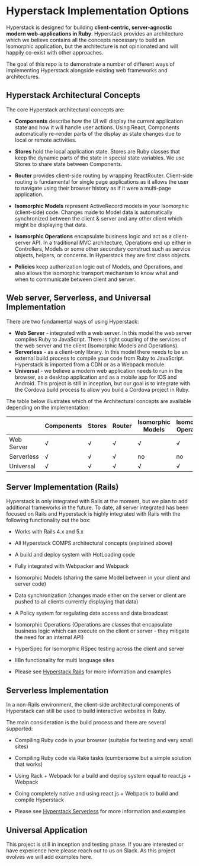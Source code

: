 # Hyperstack Implementation Options

Hyperstack is designed for building  **client-centric, server-agnostic modern web-applications in Ruby**. Hyperstack provides an architecture which we believe contains all the concepts  necessary to build an Isomorphic application, but the architecture is not opinionated and will happily co-exist with other approaches.

The goal of this repo is to demonstrate a number of different ways of implementing Hyperstack alongside existing web frameworks and architectures.  

## Hyperstack Architectural Concepts

The core Hyperstack architectural concepts are:

+ **Components** describe how the UI will display the current application state and how it will handle user actions. Using React, Components automatically re-render parts of the display as state changes due to local or remote activities.

+ **Stores** hold the local application state. Stores are Ruby classes that keep the dynamic parts of the state in special state variables. We use Stores to share state between Components.

+ **Router** provides client-side routing by wrapping ReactRouter. Client-side routing is fundamental for single page applications as it allows the user to navigate using their browser history as if it were a multi-page application.

+ **Isomorphic Models** represent ActiveRecord models in your Isomorphic (client-side) code. Changes made to Model data is automatically synchronized between the client & server and any other client which might be displaying that data.  

+ **Isomorphic Operations** encapsulate business logic and act as a client-server API. In a traditional MVC architecture, Operations end up either in Controllers, Models or some other secondary construct such as service objects, helpers, or concerns. In Hyperstack they are first class objects.

+ **Policies** keep authorization logic out of Models, and Operations, and also allows the isomorphic transport mechanism to know what and when to communicate between client and server.

## Web server, Serverless, and Universal Implementation

There are two fundamental ways of using Hyperstack:

+ **Web Server** - integrated with a web server. In this model the web server compiles Ruby to JavaScript. There is tight coupling of the services of the web server and the client (Isomorphic Models and Operations).
+ **Serverless** - as a client-only library. In this model there needs to be an external build process to compile your code from Ruby to JavaScript. Hyperstack is imported from a CDN or as a Webpack module.
+ **Universal** - we believe a modern web application needs to run in the browser, as a desktop application and as a mobile app for IOS and Android. This project is still in inception, but our goal is to integrate with the Cordova build process to allow you build a Cordova project in Ruby.

The table below illustrates which of the Architectural concepts are available depending on the implementation:

|   	      |Components|Stores|Router|Isomorphic Models|Isomorphic Operations|Policies|
|---	      |---	     |---	  |---	 |---           	  |---           	     |---     |
|Web Server |√         |√  	  |√  	 |√             	  |√             	     |√       |
|Serverless |√         |√  	  |√  	 |no            	  |no             	   |no      |
|Universal  |√         |√  	  |√  	 |√             	  |√              	   |√       |

## Server Implementation (Rails)

Hyperstack is only integrated with Rails at the moment, but we plan to add additional frameworks in the future. To date, all server integrated has been focused on Rails and Hyperstack is highly integrated with Rails with the following functionality out the box:

+ Works with Rails 4.x and 5.x
+ All Hyperstack COMPS architectural concepts (explained above)
+ A build and deploy system with HotLoading code
+ Fully integrated with Webpacker and Webpack
+ Isomorphic Models (sharing the same Model between in your client and server code)
+ Data synchronization (changes made either on the server or client are pushed to all clients currently displaying that data)
+ A Policy system for regulating data access and data broadcast
+ Isomorphic Operations (Operations are classes that encapsulate business logic which can execute on the client or server - they mitigate the need for an internal API)
+ HyperSpec for Isomorphic RSpec testing across the client and server
+ Il8n functionality for multi language sites

+ Please see [Hyperstack Rails](/Server/Rails) for more information and examples

## Serverless Implementation

In a non-Rails environment, the client-side architectural components of Hyperstack can still be used to build interactive websites in Ruby.

The main consideration is the build process and there are several supported:

+ Compiling Ruby code in your browser (suitable for testing and very small sites)
+ Compiling Ruby code via Rake tasks (cumbersome but a simple solution that works)
+ Using Rack + Webpack for a build and deploy system equal to react.js + Webpack
+ Going completely native and using react.js + Webpack to build and compile Hyperstack

+ Please see [Hyperstack Serverless](/Serverless) for more information and examples

## Universal Application

This project is still in inception and testing phase. If you are interested or have experience here please reach out to us on Slack. As this project evolves we will add examples here.
